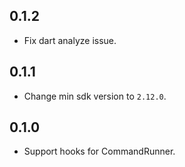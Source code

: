## 0.1.2

- Fix dart analyze issue.

## 0.1.1

- Change min sdk version to `2.12.0`.

## 0.1.0

- Support hooks for CommandRunner.
